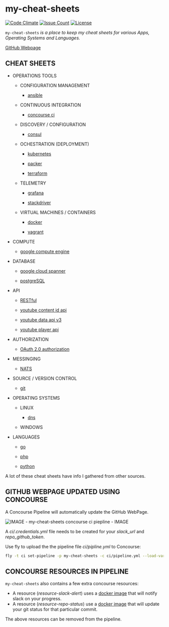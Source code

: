 # my-cheat-sheets

[![Code Climate](https://codeclimate.com/github/JeffDeCola/my-cheat-sheets/badges/gpa.svg)](https://codeclimate.com/github/JeffDeCola/my-cheat-sheets)
[![Issue Count](https://codeclimate.com/github/JeffDeCola/my-cheat-sheets/badges/issue_count.svg)](https://codeclimate.com/github/JeffDeCola/my-cheat-sheets/issues)
[![License](http://img.shields.io/:license-mit-blue.svg)](http://jeffdecola.mit-license.org)

`my-cheat-sheets` _is a place to keep my cheat sheets for various Apps,
Operating Systems and Languages._

[GitHub Webpage](https://jeffdecola.github.io/my-cheat-sheets/)

## CHEAT SHEETS

* OPERATIONS TOOLS

  * CONFIGURATION MANAGEMENT

    * [ansible](https://github.com/JeffDeCola/my-cheat-sheets/tree/master/ansible-cheat-sheet)

  * CONTINUOUS INTEGRATION

    * [concourse ci](https://github.com/JeffDeCola/my-cheat-sheets/tree/master/concourse-ci-cheat-sheet)

  * DISCOVERY / CONFIGURATION

    * [consul](https://github.com/JeffDeCola/my-cheat-sheets/tree/master/consul-cheat-sheet)

  * OCHESTRATION (DEPLOYMENT)

    * [kubernetes](https://github.com/JeffDeCola/my-cheat-sheets/tree/master/kubernetes-cheat-sheet)

    * [packer](https://github.com/JeffDeCola/my-cheat-sheets/tree/master/packer-cheat-sheet)

    * [terraform](https://github.com/JeffDeCola/my-cheat-sheets/tree/master/terraform-cheat-sheet)

  * TELEMETRY

    * [grafana](https://github.com/JeffDeCola/my-cheat-sheets/tree/master/grafana-cheat-sheet)

    * [stackdriver](https://github.com/JeffDeCola/my-cheat-sheets/tree/master/stackdriver-cheat-sheet)

  * VIRTUAL MACHINES / CONTAINERS

    * [docker](https://github.com/JeffDeCola/my-cheat-sheets/tree/master/docker-cheat-sheet)

    * [vagrant](https://github.com/JeffDeCola/my-cheat-sheets/tree/master/vagrant-cheat-sheet)

* COMPUTE

  * [google compute engine](https://github.com/JeffDeCola/my-cheat-sheets/tree/master/google-compute-engine-cheat-sheet)

* DATABASE

  * [google cloud spanner](https://github.com/JeffDeCola/my-cheat-sheets/tree/master/google-cloud-spanner-cheat-sheet)

  * [postgreSQL](https://github.com/JeffDeCola/my-cheat-sheets/tree/master/postgreSQL-cheat-sheet)

* API

  * [RESTful](https://github.com/JeffDeCola/my-cheat-sheets/tree/master/RESTful-cheat-sheet)

  * [youtube content id api](https://github.com/JeffDeCola/my-cheat-sheets/tree/master/youtube-content-id-api-cheat-sheet)

  * [youtube data api v3](https://github.com/JeffDeCola/my-cheat-sheets/tree/master/youtube-data-api-v3-cheat-sheet)

  * [youtube player api](https://github.com/JeffDeCola/my-cheat-sheets/tree/master/youtube-player-api-cheat-sheet)

* AUTHORIZATION

  * [OAuth 2.0 authorization](https://github.com/JeffDeCola/my-cheat-sheets/tree/master/OAuth-2.0-authorization-cheat-sheet)

* MESSINGING

  * [NATS](https://github.com/JeffDeCola/my-cheat-sheets/tree/master/NATS-cheat-sheet)

* SOURCE / VERSION CONTROL

  * [git](https://github.com/JeffDeCola/my-cheat-sheets/tree/master/git-cheat-sheet)

* OPERATING SYSTEMS

  * LINUX

    * [dns](https://github.com/JeffDeCola/my-cheat-sheets/tree/master/Operating-Systems/Linux/dns-cheat-sheet)

  * WINDOWS

* LANGUAGES

  * [go](https://github.com/JeffDeCola/my-go-examples)

  * [php](https://github.com/JeffDeCola/my-php-containers)

  * [python](https://github.com/JeffDeCola/my-python-examples)

A lot of these cheat sheets have info I gathered from other sources.

## GITHUB WEBPAGE UPDATED USING CONCOURSE

A Concourse Pipeline will automatically update the GitHub WebPage.

![IMAGE - my-cheat-sheets concourse ci piepline - IMAGE](docs/pics/my-cheat-sheets-pipeline.jpg)

A _ci/.credentials.yml_ file needs to be created for your _slack_url_ and _repo_github_token_.

Use fly to upload the the pipeline file _ci/pipline.yml_ to Concourse:

```bash
fly -t ci set-pipeline -p my-cheat-sheets -c ci/pipeline.yml --load-vars-from ci/.credentials.yml
```

## CONCOURSE RESOURCES IN PIPELINE

`my-cheat-sheets` also contains a few extra concourse resources:

* A resource (_resource-slack-alert_) uses a [docker image](https://hub.docker.com/r/cfcommunity/slack-notification-resource)
  that will notify slack on your progress.
* A resource (_resource-repo-status_) use a [docker image](https://hub.docker.com/r/dpb587/github-status-resource)
  that will update your git status for that particular commit.

The above resources can be removed from the pipeline.
